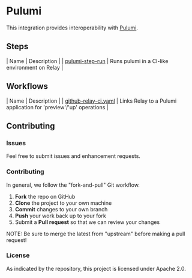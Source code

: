 # Pulumi

This integration provides interoperability with
[Pulumi](https://www.pulumi.com/).

## Steps

| Name | Description |
| [pulumi-step-run](triggers/pulumi-step-run) | Runs pulumi in a CI-like environment on Relay |

## Workflows

| Name | Description |
| [github-relay-ci.yaml](workflows/github-relay-ci/) | Links Relay to a Pulumi application for 'preview'/'up' operations |

## Contributing

### Issues

Feel free to submit issues and enhancement requests.

### Contributing

In general, we follow the "fork-and-pull" Git workflow.

 1. **Fork** the repo on GitHub
 2. **Clone** the project to your own machine
 3. **Commit** changes to your own branch
 4. **Push** your work back up to your fork
 5. Submit a **Pull request** so that we can review your changes

NOTE: Be sure to merge the latest from "upstream" before making a pull request!

### License

As indicated by the repository, this project is licensed under Apache 2.0.
